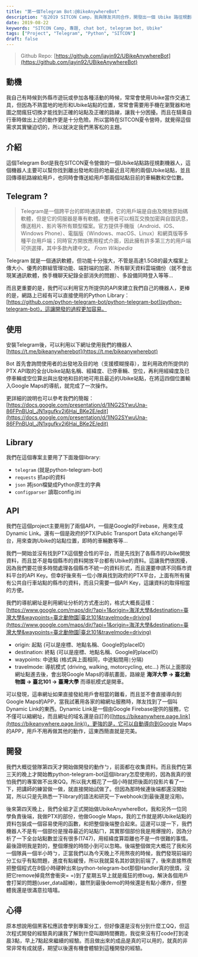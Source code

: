 ```yaml
---
title: "第一個Telegram Bot:@BikeAnywhereBot"
description: "在2019 SITCON Camp，我與隊友共同合作，開發出一個 Ubike 路徑規劃機器人"
date: 2019-08-22
keywords: "SITCON Camp, 專題, chat bot, telegram bot, Ubike"
tags: ["Project", "Telegram", "Python", "SITCON"]
draft: false
---
```


> Github Repo: [https://github.com/jayin92/UBikeAnywhereBot](https://github.com/jayin92/UBikeAnywhereBot)


## 動機
我自己有時候到外縣市遊玩或參加各種活動的時候，常常會使用Ubike當作交通工具，但因為不熟當地的地形和Ubike站點的位置，常常會需要用手機在瀏覽器和地圖之間瘋狂切換才能找到正確的站點及正確的路線，讓我十分困擾。而且在騎乘自行車時做出上述的動作更是十分危險。所以當時在SITCON夏令營時，就覺得這個需求其實蠻迫切的，所以就決定我們黑客松的主題。

## 介紹
這個Telegram Bot是我在SITCON夏令營做的一個Ubike站點路徑規劃機器人，這個機器人主要可以幫你找到離出發地和目的地最近且可用的兩個Ubike站點，並且回傳導航路線給用戶，也同時會傳送給用戶那兩個站點目前的車輛數和空位數。


## Telegram ?
> Telegram是一個跨平台的即時通訊軟體，它的用戶端是自由及開放原始碼軟體，但是它的伺服器是專有軟體。使用者可以相互交換加密與自毀訊息，傳送相片、影片等所有類型檔案。官方提供手機版（Android、iOS、Windows Phone）、電腦版（Windows、macOS、Linux）和網頁版等多種平台用戶端；同時官方開放應用程式介面，因此擁有許多第三方的用戶端可供選擇，其中多款內建中文。 *From Wikipedia*

Telegram 就是一個通訊軟體，但功能十分強大，不管是高達1.5GB的最大檔案上傳大小、優秀的群組管理功能、端對端的加密、所有聊天資料雲端備份（就不會出現某通訊軟體，換手機聊天紀錄全部消失的問題）、多設備同時登入等等…

而且更重要的是，我們可以利用官方所提供的API來建立我們自己的機器人，更棒的是，網路上已經有可以直接使用的Python Library：[https://github.com/python-telegram-bot/python-telegram-bot](python-telegram-bot)，這讓開發的過程更加容易。
## 使用
安裝Telegram後，可以利用以下網址使用我們的機器人
[https://t.me/bikeanywherebot](https://t.me/bikeanywherebot)

Bot 首先會詢問使用者的出發地及目的地（支援模糊搜尋），並利用政府所提供的PTX API取的全台Ubike站點名稱、經緯度、已停車輛、空位，再利用經緯度及已停車輛或空位算出與出發地和目的地可用且最近的Ubike站點，在將這四個位置輸入Google Maps的導航，就完成了一次操作。

更詳細的說明也可以參考我們的簡報：[https://docs.google.com/presentation/d/1lNG2SYwuUna-86FPnBUql_JN1xgufkv2j6Hai_BKe2E/edit](https://docs.google.com/presentation/d/1lNG2SYwuUna-86FPnBUql_JN1xgufkv2j6Hai_BKe2E/edit)

## Library
我們在這個專案主要用了下面幾個library:
- `telegram` (就是python-telegram-bot)
- `requests` 抓api的資料
- `json` 將json檔變成Python原生的字典
- `configparser` 讀取config.ini

## API
我們在這個project主要用到了兩個API，一個是Google的Firebase，用來生成Dynamic Link。還有一個是政府的PTX(Public Transport Data eXchange)平台，用來查詢Ubike的站點位置，即時的車輛數等等…

我們一開始並沒有找到PTX這個整合性的平台，而是先找到了各縣市的Ubike開放資料，而且並不是每個縣市的資料開放平台都有Ubike的資料。這讓我們很困擾，因為我們要花很多時間處理各個縣市不統一的資料形式，而且還要申請不同縣市資料平台的API Key。但幸好後來有一位小隊員找到政府的PTX平台，上面有所有擁有公共自行車站點的縣市的資料，而且只需要一個API Key，這讓資料的取得相當的方便。

我們的導航網址是利用網址分析的方式產出的，格式大概長這樣：
[https://www.google.com/maps/dir/?api=1&origin=海洋大學&destination=臺灣大學&waypoints=臺北動物園|臺北101&travelmode=driving](https://www.google.com/maps/dir/?api=1&origin=海洋大學&destination=臺灣大學&waypoints=臺北動物園|臺北101&travelmode=driving)
- origin: 起點 (可以是座標、地點名稱、Google的placeID)
- destination: 終點 (可以是座標、地點名稱、Google的placeID)
- waypoints: 中途點 (格式與上面相同，中途點間用`|`分隔)
- travelmode: 導航模式 (driving, walking, motorcycling, etc...)
所以上面那段網址點進去後，會出現Google Maps的導航畫面，路線是 **海洋大學 → 臺北動物園 → 臺北101 → 臺灣大學** 而導航模式是開車。

可以發現，這串網址如果直接發給用戶會相當的難看，而且並不會直接導向到Google Maps的APP，當我試著用各家的縮網址服務時，隊友找到了一個叫Dynamic Link的東西。Dynamic Link是一個由Google Firebase提供的服務，它不僅可以縮網址，而且網址的域名還是自訂的([https://bikeanywhere.page.link](https://bikeanywhere.page.link))，更強的是，它可以自動導向到Google Maps的APP，用戶不用再做其他的動作，這東西簡直就是完美。

## 開發
我們大概從營隊第四天才開始做開發的動作ㄅ，前面都在收集資料。而且我們在第三天的晚上才開始教python-telegram-bot這個library怎麼使用的，因為我真的很怕我們的專案做不出來QQ。所以我大概花了一個小時就把後面的投影片看了一下，把講師的練習做一做，就直接開始試做了。但因為那時候連後端都還沒開始寫，所以只是先熟悉一下library的語法和研究一下webhook(到最後還是沒用)。

後來第四天晚上，我們全組才正式開始做UbikeAnywhereBot，我和另外一位同學負責後端，我做PTX的部份，他做Google Maps，我的工作就是將Ubike站點的資料包裝成一個容易使用的函數，和把整個後端整合起來。這邊可以提一下，我們機器人不是有一個部份是搜尋最近的站點ㄇ，其實那個部份我是用爆搜的，因為分析了一下全台站點數並沒有很多(1747)，用經緯度算距離也不是一件很難的事情。最後證明我是對的，整個爆搜的時間小到可以忽略。後端整個做完大概花了我和另一個隊員一個半小時ㄅ，正當我們以為今天晚上不用熬夜的時候，我們發現前端的分工似乎有點問題，進度有點緩慢，所以我就莫名其妙跳到前端了，後來直接熬夜把整個程式在8個小時硬幹出來(python-telegram-bot那個Handler真的很煩，沒把它remove掉竟然會衝突= =)到了星期五早上就是瘋狂的修bug，解決各個用戶會打架的問題(user_data超棒)，雖然到最後demo的時候還是有點小爆炸，但整體我還是很滿意拉嘻嘻。

## 心得
原本想說用個黑客松應該會學到專案分工，但好像還是沒有分到什麼工QQ，但這次程式開發的經驗真的讓我了解到什麼叫跟時間賽跑，我從來沒有打code打到凌晨3點，早上7點起來繼續的經驗。而且做出來的成品是真的可以用的，就真的非常非常有成就感，期望以後還有機會體驗到這種開發的經驗。




